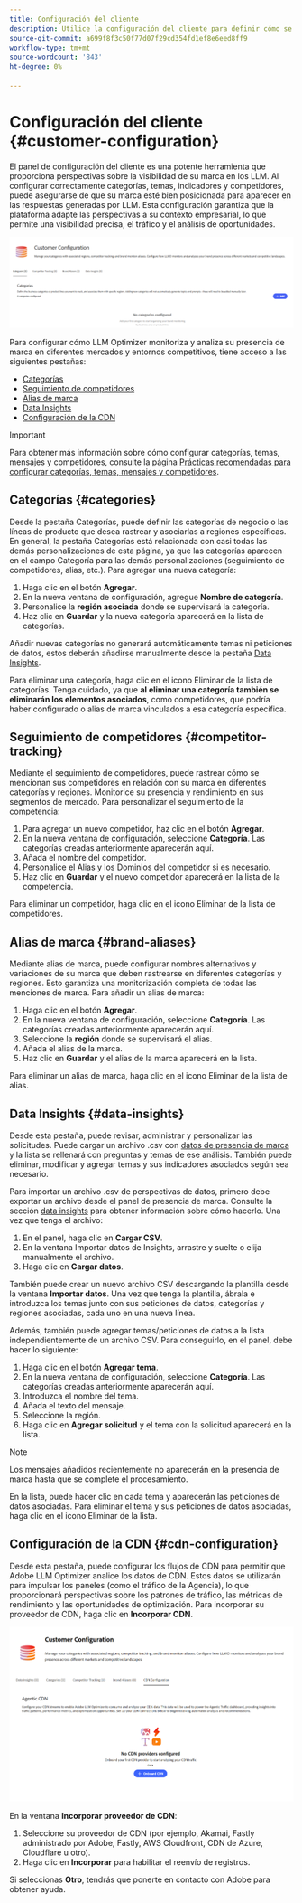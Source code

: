 ```yaml
---
title: Configuración del cliente
description: Utilice la configuración del cliente para definir cómo se supervisará y analizará su marca dentro de la plataforma del optimizador LLM.
source-git-commit: a699f8f3c50f77d07f29cd354fd1ef8e6eed8ff9
workflow-type: tm+mt
source-wordcount: '843'
ht-degree: 0%

---
```



# Configuración del cliente {#customer-configuration}

El panel de configuración del cliente es una potente herramienta que proporciona perspectivas sobre la visibilidad de su marca en los LLM. Al configurar correctamente categorías, temas, indicadores y competidores, puede asegurarse de que su marca esté bien posicionada para aparecer en las respuestas generadas por LLM. Esta configuración garantiza que la plataforma adapte las perspectivas a su contexto empresarial, lo que permite una visibilidad precisa, el tráfico y el análisis de oportunidades.

![Panel de configuración del cliente](/help/dashboards/assets/customer-config.png)

Para configurar cómo LLM Optimizer monitoriza y analiza su presencia de marca en diferentes mercados y entornos competitivos, tiene acceso a las siguientes pestañas:

* [Categorías](#categories)
* [Seguimiento de competidores](#competitor-tracking)
* [Alias de marca](#brand-aliases)
* [Data Insights](#data-insights)
* [Configuración de la CDN](#agentic-cdn)

>[!IMPORTANT]
>
> Para obtener más información sobre cómo configurar categorías, temas, mensajes y competidores, consulte la página [Prácticas recomendadas para configurar categorías, temas, mensajes y competidores](/help/overview/best-practices-topics-prompts.md).

## Categorías {#categories}

Desde la pestaña Categorías, puede definir las categorías de negocio o las líneas de producto que desea rastrear y asociarlas a regiones específicas. En general, la pestaña Categorías está relacionada con casi todas las demás personalizaciones de esta página, ya que las categorías aparecen en el campo Categoría para las demás personalizaciones (seguimiento de competidores, alias, etc.). Para agregar una nueva categoría:

1. Haga clic en el botón **Agregar**.
2. En la nueva ventana de configuración, agregue **Nombre de categoría**.
3. Personalice la **región asociada** donde se supervisará la categoría.
4. Haz clic en **Guardar** y la nueva categoría aparecerá en la lista de categorías.

Añadir nuevas categorías no generará automáticamente temas ni peticiones de datos, estos deberán añadirse manualmente desde la pestaña [Data Insights](#data-insights).

Para eliminar una categoría, haga clic en el icono Eliminar de la lista de categorías. Tenga cuidado, ya que **al eliminar una categoría también se eliminarán los elementos asociados**, como competidores, que podría haber configurado o alias de marca vinculados a esa categoría específica.

## Seguimiento de competidores {#competitor-tracking}

Mediante el seguimiento de competidores, puede rastrear cómo se mencionan sus competidores en relación con su marca en diferentes categorías y regiones. Monitorice su presencia y rendimiento en sus segmentos de mercado. Para personalizar el seguimiento de la competencia:

1. Para agregar un nuevo competidor, haz clic en el botón **Agregar**.
2. En la nueva ventana de configuración, seleccione **Categoría**. Las categorías creadas anteriormente aparecerán aquí.
3. Añada el nombre del competidor.
4. Personalice el Alias y los Dominios del competidor si es necesario.
5. Haz clic en **Guardar** y el nuevo competidor aparecerá en la lista de la competencia.

Para eliminar un competidor, haga clic en el icono Eliminar de la lista de competidores.

## Alias de marca {#brand-aliases}

Mediante alias de marca, puede configurar nombres alternativos y variaciones de su marca que deben rastrearse en diferentes categorías y regiones. Esto garantiza una monitorización completa de todas las menciones de marca. Para añadir un alias de marca:

1. Haga clic en el botón **Agregar**.
2. En la nueva ventana de configuración, seleccione **Categoría**. Las categorías creadas anteriormente aparecerán aquí.
3. Seleccione la **región** donde se supervisará el alias.
4. Añada el alias de la marca.
5. Haz clic en **Guardar** y el alias de la marca aparecerá en la lista.

Para eliminar un alias de marca, haga clic en el icono Eliminar de la lista de alias.

## Data Insights {#data-insights}

Desde esta pestaña, puede revisar, administrar y personalizar las solicitudes. Puede cargar un archivo .csv con [datos de presencia de marca](/help/dashboards/brand-presence.md#data-insights) y la lista se rellenará con preguntas y temas de ese análisis. También puede eliminar, modificar y agregar temas y sus indicadores asociados según sea necesario.

Para importar un archivo .csv de perspectivas de datos, primero debe exportar un archivo desde el panel de presencia de marca. Consulte la sección [data insights](/help/dashboards/brand-presence.md#data-insights) para obtener información sobre cómo hacerlo. Una vez que tenga el archivo:

1. En el panel, haga clic en **Cargar CSV**.
2. En la ventana Importar datos de Insights, arrastre y suelte o elija manualmente el archivo.
3. Haga clic en **Cargar datos**.

También puede crear un nuevo archivo CSV descargando la plantilla desde la ventana **Importar datos**. Una vez que tenga la plantilla, ábrala e introduzca los temas junto con sus peticiones de datos, categorías y regiones asociadas, cada uno en una nueva línea.

Además, también puede agregar temas/peticiones de datos a la lista independientemente de un archivo CSV. Para conseguirlo, en el panel, debe hacer lo siguiente:

1. Haga clic en el botón **Agregar tema**.
2. En la nueva ventana de configuración, seleccione **Categoría**. Las categorías creadas anteriormente aparecerán aquí.
3. Introduzca el nombre del tema.
4. Añada el texto del mensaje.
5. Seleccione la región.
6. Haga clic en **Agregar solicitud** y el tema con la solicitud aparecerá en la lista.

>[!NOTE]
>Los mensajes añadidos recientemente no aparecerán en la presencia de marca hasta que se complete el procesamiento.

En la lista, puede hacer clic en cada tema y aparecerán las peticiones de datos asociadas. Para eliminar el tema y sus peticiones de datos asociadas, haga clic en el icono Eliminar de la lista.

## Configuración de la CDN {#cdn-configuration}

Desde esta pestaña, puede configurar los flujos de CDN para permitir que Adobe LLM Optimizer analice los datos de CDN. Estos datos se utilizarán para impulsar los paneles (como el tráfico de la Agencia), lo que proporcionará perspectivas sobre los patrones de tráfico, las métricas de rendimiento y las oportunidades de optimización. Para incorporar su proveedor de CDN, haga clic en **Incorporar CDN**.

![CDN de configuración de cliente](/help/overview/assets/cc-cdn.png)

En la ventana **Incorporar proveedor de CDN**:

1. Seleccione su proveedor de CDN (por ejemplo, Akamai, Fastly administrado por Adobe, Fastly, AWS Cloudfront, CDN de Azure, Cloudflare u otro).
2. Haga clic en **Incorporar** para habilitar el reenvío de registros.

Si seleccionas **Otro**, tendrás que ponerte en contacto con Adobe para obtener ayuda.
